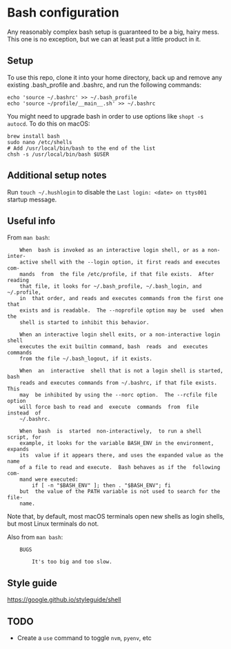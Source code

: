 # Bash configuration

Any reasonably complex bash setup is guaranteed to be a big, hairy mess. This
one is no exception, but we can at least put a little product in it.


## Setup

To use this repo, clone it into your home directory, back up and remove any
existing .bash_profile and .bashrc, and run the following commands:

    echo 'source ~/.bashrc' >> ~/.bash_profile
    echo 'source ~/profile/__main__.sh' >> ~/.bashrc

You might need to upgrade bash in order to use options like `shopt -s autocd`. To do this on macOS:

    brew install bash
    sudo nano /etc/shells
    # Add /usr/local/bin/bash to the end of the list
    chsh -s /usr/local/bin/bash $USER


## Additional setup notes

Run `touch ~/.hushlogin` to disable the `Last login: <date> on ttys001` startup message.


## Useful info

From `man bash`:

        When  bash is invoked as an interactive login shell, or as a non-inter-
        active shell with the --login option, it first reads and executes  com-
        mands  from  the file /etc/profile, if that file exists.  After reading
        that file, it looks for ~/.bash_profile, ~/.bash_login, and ~/.profile,
        in  that order, and reads and executes commands from the first one that
        exists and is readable.  The --noprofile option may be  used  when  the
        shell is started to inhibit this behavior.

        When an interactive login shell exits, or a non-interactive login shell
        executes the exit builtin command, bash  reads  and  executes  commands
        from the file ~/.bash_logout, if it exists.

        When  an  interactive  shell that is not a login shell is started, bash
        reads and executes commands from ~/.bashrc, if that file exists.   This
        may  be inhibited by using the --norc option.  The --rcfile file option
        will force bash to read and  execute  commands  from  file  instead  of
        ~/.bashrc.

        When  bash  is  started  non-interactively,  to run a shell script, for
        example, it looks for the variable BASH_ENV in the environment, expands
        its  value if it appears there, and uses the expanded value as the name
        of a file to read and execute.  Bash behaves as if the  following  com-
        mand were executed:
            if [ -n "$BASH_ENV" ]; then . "$BASH_ENV"; fi
        but  the value of the PATH variable is not used to search for the file-
        name.

Note that, by default, most macOS terminals open new shells as login
shells, but most Linux terminals do not.

Also from `man bash`:

        BUGS

            It's too big and too slow.


## Style guide

https://google.github.io/styleguide/shell


## TODO

- Create a `use` command to toggle `nvm`, `pyenv`, etc
